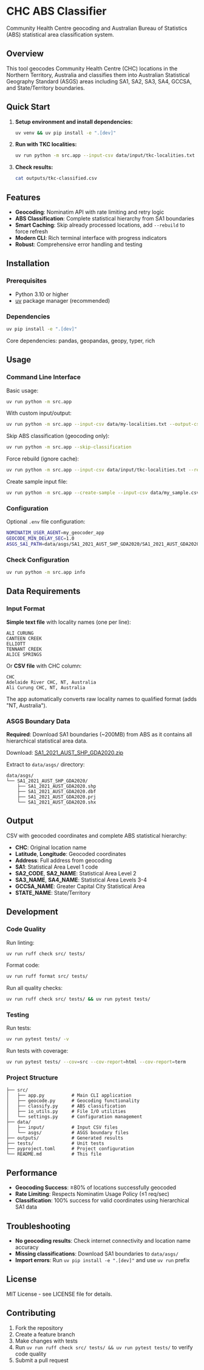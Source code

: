 # CHC ABS Classifier

Community Health Centre geocoding and Australian Bureau of Statistics (ABS) statistical area classification system.

## Overview

This tool geocodes Community Health Centre (CHC) locations in the Northern Territory, Australia and classifies them into Australian Statistical Geography Standard (ASGS) areas including SA1, SA2, SA3, SA4, GCCSA, and State/Territory boundaries.

## Quick Start

1. **Setup environment and install dependencies:**
   ```bash
   uv venv && uv pip install -e ".[dev]"
   ```

2. **Run with TKC localities:**
   ```bash
   uv run python -m src.app --input-csv data/input/tkc-localities.txt --output-csv outputs/tkc-classified.csv
   ```

3. **Check results:**
   ```bash
   cat outputs/tkc-classified.csv
   ```

## Features

- **Geocoding**: Nominatim API with rate limiting and retry logic
- **ABS Classification**: Complete statistical hierarchy from SA1 boundaries
- **Smart Caching**: Skip already processed locations, add `--rebuild` to force refresh
- **Modern CLI**: Rich terminal interface with progress indicators
- **Robust**: Comprehensive error handling and testing

## Installation

### Prerequisites

- Python 3.10 or higher
- [uv](https://docs.astral.sh/uv/) package manager (recommended)

### Dependencies

```bash
uv pip install -e ".[dev]"
```

Core dependencies: pandas, geopandas, geopy, typer, rich

## Usage

### Command Line Interface

Basic usage:
```bash
uv run python -m src.app
```

With custom input/output:
```bash
uv run python -m src.app --input-csv data/my-localities.txt --output-csv results/output.csv
```

Skip ABS classification (geocoding only):
```bash
uv run python -m src.app --skip-classification
```

Force rebuild (ignore cache):
```bash
uv run python -m src.app --input-csv data/input/tkc-localities.txt --rebuild
```

Create sample input file:
```bash
uv run python -m src.app --create-sample --input-csv data/my_sample.csv
```

### Configuration

Optional `.env` file configuration:

```bash
NOMINATIM_USER_AGENT=my_geocoder_app
GEOCODE_MIN_DELAY_SEC=1.0
ASGS_SA1_PATH=data/asgs/SA1_2021_AUST_SHP_GDA2020/SA1_2021_AUST_GDA2020.shp
```

### Check Configuration

```bash
uv run python -m src.app info
```

## Data Requirements

### Input Format

**Simple text file** with locality names (one per line):
```
ALI CURUNG
CANTEEN CREEK  
ELLIOTT
TENNANT CREEK
ALICE SPRINGS
```

Or **CSV file** with CHC column:
```csv
CHC
Adelaide River CHC, NT, Australia
Ali Curung CHC, NT, Australia
```

The app automatically converts raw locality names to qualified format (adds "NT, Australia").

### ASGS Boundary Data

**Required**: Download SA1 boundaries (~200MB) from ABS as it contains all hierarchical statistical area data.

Download: [SA1_2021_AUST_SHP_GDA2020.zip](https://www.abs.gov.au/statistics/standards/australian-statistical-geography-standard-asgs-edition-3/jul2021-jun2026/access-and-downloads/digital-boundary-files/SA1_2021_AUST_SHP_GDA2020.zip)

Extract to `data/asgs/` directory:
```
data/asgs/
└── SA1_2021_AUST_SHP_GDA2020/
    ├── SA1_2021_AUST_GDA2020.shp
    ├── SA1_2021_AUST_GDA2020.dbf
    ├── SA1_2021_AUST_GDA2020.prj
    └── SA1_2021_AUST_GDA2020.shx
```

## Output

CSV with geocoded coordinates and complete ABS statistical hierarchy:

- **CHC**: Original location name
- **Latitude**, **Longitude**: Geocoded coordinates  
- **Address**: Full address from geocoding
- **SA1**: Statistical Area Level 1 code
- **SA2_CODE**, **SA2_NAME**: Statistical Area Level 2
- **SA3_NAME**, **SA4_NAME**: Statistical Area Levels 3-4
- **GCCSA_NAME**: Greater Capital City Statistical Area
- **STATE_NAME**: State/Territory

## Development

### Code Quality

Run linting:
```bash
uv run ruff check src/ tests/
```

Format code:
```bash
uv run ruff format src/ tests/
```

Run all quality checks:
```bash
uv run ruff check src/ tests/ && uv run pytest tests/
```

### Testing

Run tests:
```bash
uv run pytest tests/ -v
```

Run tests with coverage:
```bash
uv run pytest tests/ --cov=src --cov-report=html --cov-report=term
```

### Project Structure

```
├── src/
│   ├── app.py          # Main CLI application
│   ├── geocode.py      # Geocoding functionality
│   ├── classify.py     # ABS classification
│   ├── io_utils.py     # File I/O utilities
│   └── settings.py     # Configuration management
├── data/
│   ├── input/          # Input CSV files
│   └── asgs/           # ASGS boundary files
├── outputs/            # Generated results
├── tests/              # Unit tests
├── pyproject.toml      # Project configuration
└── README.md           # This file
```

## Performance

- **Geocoding Success**: ≥80% of locations successfully geocoded
- **Rate Limiting**: Respects Nominatim Usage Policy (≤1 req/sec)
- **Classification**: 100% success for valid coordinates using hierarchical SA1 data

## Troubleshooting

- **No geocoding results**: Check internet connectivity and location name accuracy
- **Missing classifications**: Download SA1 boundaries to `data/asgs/`
- **Import errors**: Run `uv pip install -e ".[dev]"` and use `uv run` prefix

## License

MIT License - see LICENSE file for details.

## Contributing

1. Fork the repository
2. Create a feature branch
3. Make changes with tests
4. Run `uv run ruff check src/ tests/ && uv run pytest tests/` to verify code quality
5. Submit a pull request